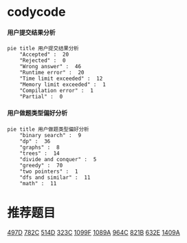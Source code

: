 # codycode

<!-- tabs:start -->



#### **用户提交结果分析**

```mermaid
pie title 用户提交结果分析
    "Accepted" :  20
    "Rejected" :  0
    "Wrong answer" :  46
    "Runtime error" :  20
    "Time limit exceeded" :  12
    "Memory limit exceeded" :  1
    "Compilation error" :  1
    "Partial" :  0
```

#### **用户做题类型偏好分析**

```mermaid
pie title 用户做题类型偏好分析
    "binary search" :  9
    "dp" :  36
    "graphs" :  8
    "trees" :  14
    "divide and conquer" :  5
    "greedy" :  70
    "two pointers" :  1
    "dfs and similar" :  11
    "math" :  11
```



<!-- tabs:end -->
# 推荐题目
[497D](https://codeforces.com/contest/497/problem/D)
[782C](https://codeforces.com/contest/782/problem/C)
[514D](https://codeforces.com/contest/514/problem/D)
[323C](https://codeforces.com/contest/323/problem/C)
[1099F](https://codeforces.com/contest/1099/problem/F)
[1089A](https://codeforces.com/contest/1089/problem/A)
[964C](https://codeforces.com/contest/964/problem/C)
[821B](https://codeforces.com/contest/821/problem/B)
[632E](https://codeforces.com/contest/632/problem/E)
[1409A](https://codeforces.com/contest/1409/problem/A)
